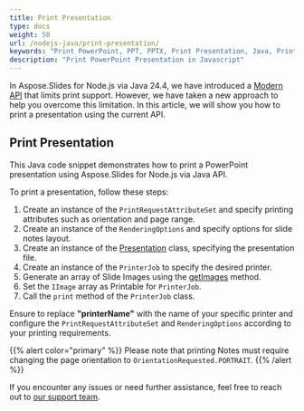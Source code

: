 ```yaml
---
title: Print Presentation
type: docs
weight: 50
url: /nodejs-java/print-presentation/
keywords: "Print PowerPoint, PPT, PPTX, Print Presentation, Java, Printer, PrinterJob, PrintService"
description: "Print PowerPoint Presentation in Javascript"
---
```


In Aspose.Slides for Node.js via Java 24.4, we have introduced a [Modern API](https://docs.aspose.com/slides/nodejs-java/modern-api/) that limits print support. However, we have taken a new approach to help you overcome this limitation. In this article, we will show you how to print a presentation using the current API.

## Print Presentation

This Java code snippet demonstrates how to print a PowerPoint presentation using Aspose.Slides for Node.js via Java API.

To print a presentation, follow these steps:

1. Create an instance of the `PrintRequestAttributeSet` and specify printing attributes such as orientation and page range.
2. Create an instance of the `RenderingOptions` and specify options for slide notes layout.
3. Create an instance of the [Presentation](https://reference.aspose.com/slides/nodejs-java/aspose.slides/presentation/) class, specifying the presentation file.
4. Create an instance of the `PrinterJob` to specify the desired printer.
5. Generate an array of Slide Images using the [getImages](https://reference.aspose.com/slides/nodejs-java/aspose.slides/presentation/#getImages-aspose.slides.IRenderingOptions-int---java.awt.Dimension-) method.
6. Set the `IImage` array as Printable for `PrinterJob`.
7. Call the `print` method of the `PrinterJob` class.

Ensure to replace **"printerName"** with the name of your specific printer and configure the `PrintRequestAttributeSet` and `RenderingOptions` according to your printing requirements.

{{% alert color="primary" %}} 
Please note that printing Notes must require changing the page orientation to `OrientationRequested.PORTRAIT`.
{{% /alert %}} 

If you encounter any issues or need further assistance, feel free to reach out to [our support team](https://forum.aspose.com/c/slides/11).

```javascript
```
